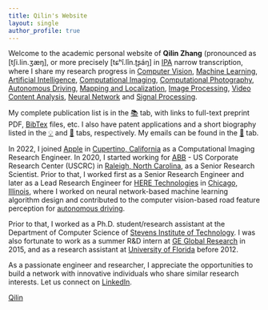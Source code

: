 ```yaml
---
title: Qilin's Website 
layout: single
author_profile: true
---
```


Welcome to the academic personal website of __Qilin Zhang__ (pronounced as \[tʃi.lin.ʒæŋ\], or more precisely \[tɕʰǐ.lǐn.ʈʂáŋ\] in [IPA](https://en.wikipedia.org/wiki/International_Phonetic_Alphabet) narrow transcription, where I share my research progress in [Computer Vision](https://en.wikipedia.org/wiki/Computer_vision), [Machine Learning](https://en.wikipedia.org/wiki/Machine_learning), [Artificial Intelligence](https://en.wikipedia.org/wiki/Artificial_intelligence), [Computational Imaging](https://en.wikipedia.org/wiki/Computational_imaging), [Computational Photography](https://en.wikipedia.org/wiki/Computational_photography), [Autonomous Driving](https://en.wikipedia.org/wiki/Robotaxi), [Mapping and Localization](https://en.wikipedia.org/wiki/High-definition_map), [Image Processing](https://en.wikipedia.org/wiki/Digital_image_processing), [Video Content Analysis](https://en.wikipedia.org/wiki/Video_content_analysis), [Neural Network](https://en.wikipedia.org/wiki/Artificial_neural_network) and [Signal Processing](https://en.wikipedia.org/wiki/Signal_processing). 


My complete publication list is in the [📚](https://qilin-zhang.github.io/publications/) tab, with links to full-text preprint PDF, [BibTex](https://en.wikipedia.org/wiki/BibTeX) files, etc. I also have patent applications and a short biography listed in the [💡](https://qilin-zhang.github.io/patents/) and [👤](https://qilin-zhang.github.io/bio/) tabs, respectively. My emails can be found in the [📧](https://qilin-zhang.github.io/contact/) tab. 

In 2022, I joined [Apple](https://en.wikipedia.org/wiki/Apple_Inc.) in [Cupertino, California](https://en.wikipedia.org/wiki/Cupertino,_California) as a Computational Imaging Research Engineer. In 2020, I started working for [ABB](https://en.wikipedia.org/wiki/ABB) - US Corporate Research Center (USCRC) in [Raleigh, North Carolina](https://en.wikipedia.org/wiki/Raleigh,_North_Carolina), as a Senior Research Scientist. Prior to that, I worked first as a Senior Research Engineer and later as a Lead Research Engineer for [HERE Technologies](https://en.wikipedia.org/wiki/Here_Technologies) in [Chicago, Illinois](https://en.wikipedia.org/wiki/Chicago), where I worked on neural network-based machine learning algorithm design and contributed to the computer vision-based road feature perception for [autonomous driving](https://en.wikipedia.org/wiki/Self-driving_car). 

Prior to that, I worked as a Ph.D. student/research assistant at the Department of Computer Science of [Stevens Institute of Technology](https://en.wikipedia.org/wiki/Stevens_Institute_of_Technology). I was also fortunate to work as a summer R&D intern at [GE Global Research](https://en.wikipedia.org/wiki/GE_Global_Research) in 2015, and as a research assistant at [University of Florida](https://en.wikipedia.org/wiki/University_of_Florida) before 2012. 

As a passionate engineer and researcher, I appreciate the opportunities to build a network with innovative individuals who share similar research interests. Let us connect on <a href="https://www.linkedin.com/in/{{ site.author.linkedin }}"><i class="fa fa-fw fa-linkedin-square" aria-hidden="true"></i>LinkedIn</a>. 


[Qilin](/assets/qilin-clean.ogg)

